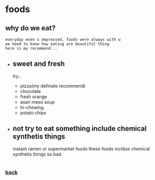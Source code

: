 # foods


## why do we eat?
    everyday even u depressed, foods were always with u
    we need to know how eating are beautiful thing
    here is my recommend...

- ## sweet and fresh
    try...
    - pizza(my definate recommend)
    - chocolate
    - fresh orange
    - asari meso soup
    - hi-chewing
    - potato chips

- ## not try to eat something include chemical synthetis things
    instant ramen or supermarket foods
    these foods incldue chemical synthetis things so bad

#
### [back](main.md)